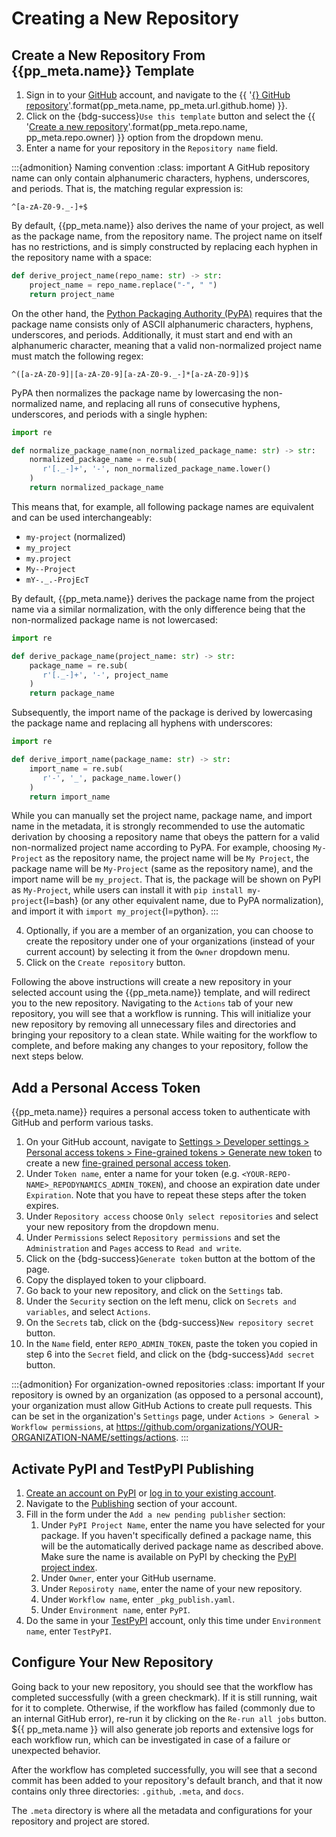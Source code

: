 # Creating a New Repository


## Create a New Repository From {{pp_meta.name}} Template
1. Sign in to your [GitHub](https://github.com) account, and navigate to the
{{ '[{} GitHub repository]({})'.format(pp_meta.name, pp_meta.url.github.home) }}.
2. Click on the {bdg-success}`Use this template` button and select the
{{ '[Create a new repository](https://github.com/new?template_name={}&template_owner={})'.format(pp_meta.repo.name, pp_meta.repo.owner) }}
option from the dropdown menu.
3. Enter a name for your repository in the `Repository name` field.

:::{admonition} Naming convention
:class: important
A GitHub repository name can only contain alphanumeric characters,
hyphens, underscores, and periods. That is, the matching regular expression is:
```regex
^[a-zA-Z0-9._-]+$
```
By default, {{pp_meta.name}} also derives the name of your project, as well as the package name,
from the repository name. The project name on itself has no restrictions, and is simply constructed
by replacing each hyphen in the repository name with a space:
```python
def derive_project_name(repo_name: str) -> str:
    project_name = repo_name.replace("-", " ")
    return project_name
```
On the other hand, the [Python Packaging Authority (PyPA)](https://packaging.python.org/en/latest/specifications/name-normalization/)
requires that the package name consists only of ASCII alphanumeric characters,
hyphens, underscores, and periods.
Additionally, it must start and end with an alphanumeric character,
meaning that a valid non-normalized project name must match the following regex:
```regex
^([a-zA-Z0-9]|[a-zA-Z0-9][a-zA-Z0-9._-]*[a-zA-Z0-9])$
```
PyPA then normalizes the package name by lowercasing the non-normalized name,
and replacing all runs of consecutive hyphens, underscores, and periods with a single hyphen:
```python
import re

def normalize_package_name(non_normalized_package_name: str) -> str:
    normalized_package_name = re.sub(
       r'[._-]+', '-', non_normalized_package_name.lower()
    )
    return normalized_package_name
```
This means that, for example, all following package names are equivalent and can be used interchangeably:
- `my-project` (normalized)
- `my_project`
- `my.project`
- `My--Project`
- `mY-._.-ProjEcT`

By default, {{pp_meta.name}} derives the package name from the project name via a similar normalization,
with the only difference being that the non-normalized package name is not lowercased:
```python
import re

def derive_package_name(project_name: str) -> str:
    package_name = re.sub(
       r'[._-]+', '-', project_name
    )
    return package_name
```
Subsequently, the import name of the package is derived by lowercasing the package name and
replacing all hyphens with underscores:
```python
import re

def derive_import_name(package_name: str) -> str:
    import_name = re.sub(
       r'-', '_', package_name.lower()
    )
    return import_name
```
While you can manually set the project name, package name, and import name in the metadata,
it is strongly recommended to use the automatic derivation by choosing a repository name that obeys
the pattern for a valid non-normalized project name according to PyPA.
For example, choosing `My-Project` as the repository name, the project name will be `My Project`,
the package name will be `My-Project` (same as the repository name), and the import name will be `my_project`.
That is, the package will be shown on PyPI as `My-Project`,
while users can install it with `pip install my-project`{l=bash}
(or any other equivalent name, due to PyPA normalization),
and import it with `import my_project`{l=python}.
:::

4. Optionally, if you are a member of an organization, you can choose to create the repository under
one of your organizations (instead of your current account) by selecting it from the `Owner` dropdown menu.
5. Click on the `Create repository` button.

Following the above instructions will create a new repository in your selected account
using the {{pp_meta.name}} template, and will redirect you to the new repository.
Navigating to the `Actions` tab of your new repository, you will see that a workflow is running.
This will initialize your new repository by removing all unnecessary files and directories
and bringing your repository to a clean state.
While waiting for the workflow to complete, and before making any changes to your repository,
follow the next steps below.


## Add a Personal Access Token
{{pp_meta.name}} requires a personal access token to authenticate with GitHub and perform various tasks.

1. On your GitHub account, navigate to [Settings > Developer settings > Personal access tokens > Fine-grained tokens > Generate new token](https://github.com/settings/personal-access-tokens/new)
to create a new [fine-grained personal access token](https://docs.github.com/en/authentication/keeping-your-account-and-data-secure/managing-your-personal-access-tokens#creating-a-fine-grained-personal-access-token).
2. Under `Token name`, enter a name for your token (e.g. `<YOUR-REPO-NAME>_REPODYNAMICS_ADMIN_TOKEN`),
and choose an expiration date under `Expiration`. Note that you have to repeat these steps after the token expires.
3. Under `Repository access` choose `Only select repositories`
and select your new repository from the dropdown menu.
4. Under `Permissions` select `Repository permissions` and set the `Administration` and `Pages`
access to `Read and write`.
5. Click on the {bdg-success}`Generate token` button at the bottom of the page.
6. Copy the displayed token to your clipboard.
7. Go back to your new repository, and click on the `Settings` tab.
8. Under the `Security` section on the left menu, click on `Secrets and variables`, and select `Actions`.
9. On the `Secrets` tab, click on the {bdg-success}`New repository secret` button.
10. In the `Name` field, enter `REPO_ADMIN_TOKEN`,
paste the token you copied in step 6 into the `Secret` field, 
and click on the {bdg-success}`Add secret` button.

:::{admonition} For organization-owned repositories
:class: important
If your repository is owned by an organization (as opposed to a personal account),
your organization must allow GitHub Actions to create pull requests.
This can be set in the organization's `Settings` page, under
`Actions > General > Workflow permissions`,
at https://github.com/organizations/YOUR-ORGANIZATION-NAME/settings/actions.
:::


## Activate PyPI and TestPyPI Publishing
1. [Create an account on PyPI](https://pypi.org/account/register/)
or [log in to your existing account](https://pypi.org/account/login/).
2. Navigate to the [Publishing](https://pypi.org/manage/account/publishing/) section of your account.
3. Fill in the form under the `Add a new pending publisher` section:
   1. Under `PyPI Project Name`, enter the name you have selected for your package.
      If you haven't specifically defined a package name,
      this will be the automatically derived package name as described above.
      Make sure the name is available on PyPI by checking the [PyPI project index](https://pypi.org/project/).
   2. Under `Owner`, enter your GitHub username.
   3. Under `Reposiroty name`, enter the name of your new repository.
   4. Under `Workflow name`, enter `_pkg_publish.yaml`.
   5. Under `Environment name`, enter `PyPI`.
4. Do the same in your [TestPyPI](https://test.pypi.org/manage/account/publishing/) account,
   only this time under `Environment name`, enter `TestPyPI`.

## Configure Your New Repository
Going back to your new repository, you should see that 
the workflow has completed successfully (with a green checkmark).
If it is still running, wait for it to complete. 
Otherwise, if the workflow has failed (commonly due to an internal GitHub error),
re-run it by clicking on the `Re-run all jobs` button.
${{ pp_meta.name }} will also generate job reports and extensive logs for each workflow run,
which can be investigated in case of a failure or unexpected behavior.

After the workflow has completed successfully, 
you will see that a second commit has been added to your repository's default branch,
and that it now contains only three directories: `.github`, `.meta`, and `docs`.

The `.meta` directory is where all the metadata and configurations for your repository and project are stored.

